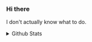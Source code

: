 ### Hi there
I don't actually know what to do.
<!--
**imsuck/imsuck** is a ✨ _special_ ✨ repository because its `README.md` (this file) appears on your GitHub profile.

Here are some ideas to get you started:

- 🔭 I’m currently working on ...
- 🌱 I’m currently learning ...
- 👯 I’m looking to collaborate on ...
- 🤔 I’m looking for help with ...
- 💬 Ask me about ...
- 📫 How to reach me: ...
- 😄 Pronouns: ...
- ⚡ Fun fact: ...
-->

<details><summary>Github Stats</summary>
  <p>
    <img src="https://github-readme-stats.vercel.app/api?username=imsuck&title_color=ffb7c5&text_color=87CEEB&icon_color=87CEEB&bg_color=50,0d1216,0a0d10&hide_border=true&show_icons=true&include_all_commits=true">
  </p>
  <p>
    <img src="https://github-readme-stats.vercel.app/api/top-langs/?username=imsuck&layout=compact&title_color=ffb7c5&text_color=87CEEB&icon_color=87CEEB&bg_color=50,0d1216,0a0d10&hide_border=true&count_private=true"
  </p>
</details>

